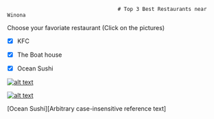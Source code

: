                                         # Top 3 Best Restaurants near Winona



Choose your favoriate restaurant (Click on the pictures)

- [x] KFC

- [x] The Boat house

- [x] Ocean Sushi


[![alt text](https://timgsa.baidu.com/timg?image&quality=80&size=b9999_10000&sec=1568158369&di=9bacc58ecdf216010772e4ac4b693077&imgtype=jpg&er=1&src=http%3A%2F%2Fmedia-cdn.tripadvisor.com%2Fmedia%2Fphoto-s%2F05%2Fbc%2Fbd%2Fe2%2Fkfc.jpg)](https://wxpan18.github.io/Weiyu-Pan-Web-homework/)

[![alt text](https://images.squarespace-cdn.com/content/v1/5ad528168ab722863cd2e4a9/1523923426485-G5CIG98GBHAI1XQE1H4Q/ke17ZwdGBToddI8pDm48kClXFldY3fICNIxxirQ2ps5Zw-zPPgdn4jUwVcJE1ZvWQUxwkmyExglNqGp0IvTJZUJFbgE-7XRK3dMEBRBhUpxRrBMPUqafMnNabKQpIU-W_FvNeio9noywk8JBt0LrSFUYps3YAYh6NpZ3e1nljsE/30725147_1478950258881137_7881506932599514588_n.jpg?format=500w)](https://www.google.com "Google's Homepage")

[Ocean Sushi][Arbitrary case-insensitive reference text]

